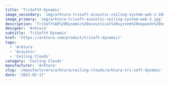 ```yaml
---
title: 'TriSoft® Dynamic'
image_secondary: 'img/arktura-trisoft-acoustic-ceiling-system-web-1-1600x1078.jpg'
image_primary: 'img/arktura-trisoft-acoustic-ceiling-system-web-2.jpg'
description: 'TriSoft%AE%20Dynamic%20acoustical%20system%20expands%20on%20TriSoft%u2019s%AE%20scalable%2C%20faceted%20dimensionality%2C%20with%20increased%20flexibility%20to%20create%20complex%2C%20undulating%20layouts%2C%20that%20bring%20added%20visual%20interest%20to%20spaces.%20Add%20quiet%20elegance%20to%20interiors%20through%20its%20metal%20substructure%20supported%20triangular%20faceted%20pyramid%20faces%2C%20composed%20of%20our%20Soft%20Sound%AE%20acoustical%20material.%20These%20deflect%20and%20diffuse%20sound%20from%20all%20directions%2C%20no%20matter%20what%20layout%20you%20conceive.%20Weave%20and%20angle%20modules%20across%20spaces%2C%20or%20cluster%20as%20needed.%20The%20only%20limit%20is%20your%20imagination.%20With%20a%20variety%20of%20color%20options%2C%20and%20specially%20engineered%20attachment%20brackets%2C%20TriSoft%AE%20Dynamic%20is%20designed%20for%20maximum%20versatility%2C%20visual%20impact%2C%20and%20acoustic%20performance.%20%A0'
designer: 'Arktura'
subtitle: 'TriSoft® Dynamic'
href: 'https://arktura.com/product/trisoft-dynamic/'
tags:
  - 'Arktura'
  - 'Acoustic'
  - 'Ceiling Clouds'
category: 'Ceiling Clouds'
manufacturer: 'Arktura'
slug: '/manufacturers/arktura/ceiling-clouds/arktura-tri-soft-dynamic'
date: '2021-02-17'
---
```

